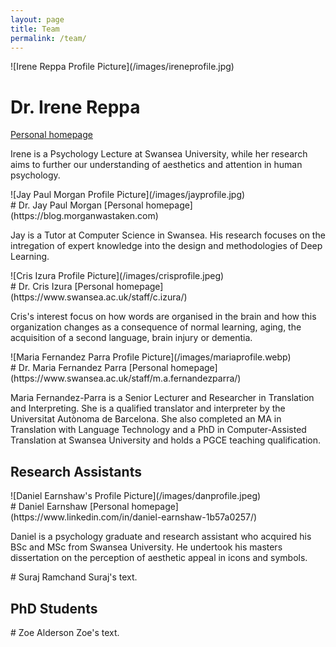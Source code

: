```yaml
---
layout: page
title: Team
permalink: /team/
---
```


<div class="profiles">

<div class="perso" markdown="1">
<div class="profile" markdown="1">
![Irene Reppa Profile Picture](/images/ireneprofile.jpg)
</div>

# Dr. Irene Reppa
[Personal homepage](https://irenereppa.co.uk)

Irene is a Psychology Lecture at Swansea University, while her research aims to further our understanding of aesthetics and attention in human psychology.
</div>

<div class="perso" markdown="1">
<div class="profile" markdown="1">
![Jay Paul Morgan Profile Picture](/images/jayprofile.jpg)
</div>
# Dr. Jay Paul Morgan
[Personal homepage](https://blog.morganwastaken.com)

Jay is a Tutor at Computer Science in Swansea. His research focuses on the intregation of expert knowledge into the design and methodologies of Deep Learning.
</div>

<div class="perso" markdown="1">
<div class="profile" markdown="1">
![Cris Izura Profile Picture](/images/crisprofile.jpeg)
</div>
# Dr. Cris Izura
[Personal homepage](https://www.swansea.ac.uk/staff/c.izura/)

Cris's interest focus on how words are organised in the brain and how this organization changes as a consequence of normal learning, aging, the acquisition of a second language, brain injury or dementia.
</div>

<div class="perso" markdown="1">
<div class="profile" markdown="1">
![Maria Fernandez Parra Profile Picture](/images/mariaprofile.webp)
</div>
# Dr. Maria Fernandez Parra
[Personal homepage](https://www.swansea.ac.uk/staff/m.a.fernandezparra/)

Maria Fernandez-Parra is a Senior Lecturer and Researcher in
Translation and Interpreting. She is a qualified translator and
interpreter by the Universitat Autònoma de Barcelona. She also
completed an MA in Translation with Language Technology and a PhD in
Computer-Assisted Translation at Swansea University and holds a PGCE
teaching qualification.
</div>

</div>

<div style="float:none;clear:both"></div>

## Research Assistants


<div class="profiles">
<div class="perso" markdown="1">
<div class="profile" markdown="1">
![Daniel Earnshaw's Profile Picture](/images/danprofile.jpeg)
</div>
# Daniel Earnshaw
[Personal homepage](https://www.linkedin.com/in/daniel-earnshaw-1b57a0257/)

Daniel is a psychology graduate and research assistant who acquired
his BSc and MSc from Swansea University. He undertook his masters
dissertation on the perception of aesthetic appeal in icons and
symbols.

</div>

<div class="perso" markdown="1">
# Suraj Ramchand
Suraj's text.
</div>

</div>

## PhD Students

<div class="perso" markdown="1">
# Zoe Alderson
Zoe's text.

</div>

